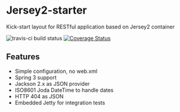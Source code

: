 Jersey2-starter
===============

Kick-start layout for RESTful application based on Jersey2 container

![travis-ci build status](https://api.travis-ci.org/pjagielski/jersey2-starter.png)
[![Coverage Status](https://coveralls.io/repos/pjagielski/jersey2-starter/badge.png)](https://coveralls.io/r/pjagielski/jersey2-starter)

Features
--------

* Simple configuration, no web.xml
* Spring 3 support
* Jackson 2.x as JSON provider
* ISO8601 Joda DateTime to handle dates
* HTTP 404 as JSON
* Embedded Jetty for integration tests
